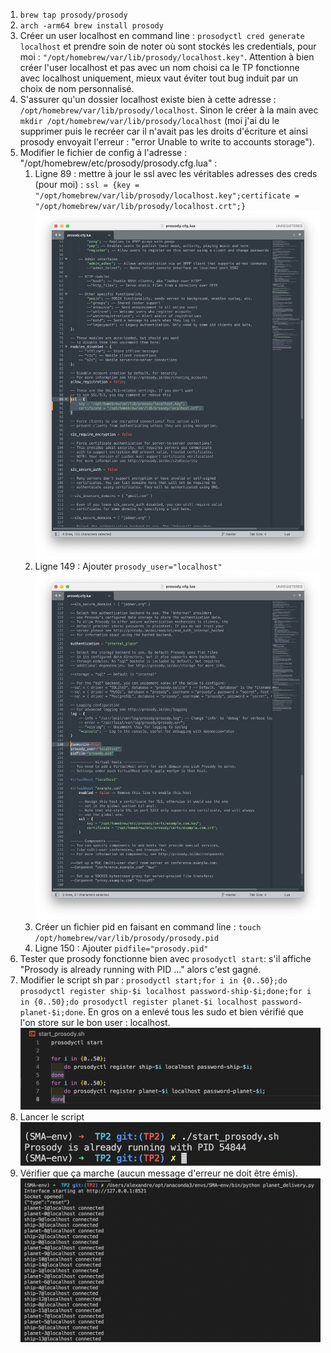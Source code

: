 1. `brew tap prosody/prosody`
2. `arch -arm64 brew install prosody`
3. Créer un user localhost en command line : `prosodyctl cred generate localhost` et prendre soin de noter où sont stockés les credentials, pour moi : `"/opt/homebrew/var/lib/prosody/localhost.key"`. Attention à bien créer l'user localhost et pas avec un nom choisi ca le TP fonctionne avec localhost uniquement, mieux vaut éviter tout bug induit par un choix de nom personnalisé.
4. S'assurer qu'un dossier localhost existe bien à cette adresse : `/opt/homebrew/var/lib/prosody/localhost`. Sinon le créer à la main avec `mkdir /opt/homebrew/var/lib/prosody/localhost` (moi j'ai du le supprimer puis le recréer car il n'avait pas les droits d'écriture et ainsi prosody envoyait l'erreur : "error Unable to write to accounts storage").
5. Modifier le fichier de config à l'adresse : "/opt/homebrew/etc/prosody/prosody.cfg.lua" :
   1. Ligne 89 : mettre à jour le ssl avec les véritables adresses des creds (pour moi) : `ssl = {key = "/opt/homebrew/var/lib/prosody/localhost.key";certificate = "/opt/homebrew/var/lib/prosody/localhost.crt";}` ![ssl](ssl.png)
   2. Ligne 149 : Ajouter `prosody_user="localhost"` ![user](user.png)
   3. Créer un fichier pid en faisant en command line : `touch /opt/homebrew/var/lib/prosody/prosody.pid`
   4. Ligne 150 : Ajouter `pidfile="prosody.pid"`
6. Tester que prosody fonctionne bien avec `prosodyctl start`: s'il affiche "Prosody is already running with PID ..." alors c'est gagné.
7. Modifier le script sh par : `prosodyctl start;for i in {0..50};do prosodyctl register ship-$i localhost password-ship-$i;done;for i in {0..50};do prosodyctl register planet-$i localhost password-planet-$i;done`. En gros on a enlevé tous les sudo et bien vérifié que l'on store sur le bon user : localhost. ![script_sh](script_sh.png)
8. Lancer le script ![prosody_ok](prosody_ok.png)
9. Vérifier que ça marche (aucun message d'erreur ne doit être émis). ![ok](ok.png)